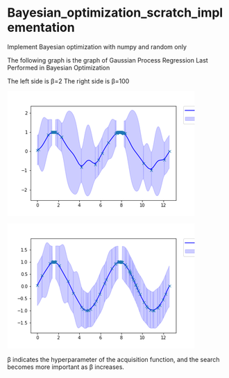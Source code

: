 # Bayesian_optimization_scratch_implementation

Implement Bayesian optimization with numpy and random only

The following graph is the graph of Gaussian Process Regression Last Performed in Bayesian Optimization

The left side is β=2 
The right side is β=100

![test](test.png)

![beta=100](beta=100.png)  



β indicates the hyperparameter of the acquisition function, and the search becomes more important as β increases.
